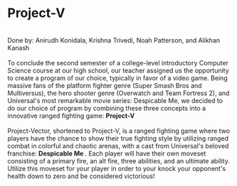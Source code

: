 <!DOCTYPE html>
<html>
  <body>
    <h1>Project-V</h1>
    <br>
    Done by: Anirudh Konidala, Krishna Trivedi, Noah Patterson, and Alikhan Kanash
    <br>
    <br>
    To conclude the second semester of a college-level introductory Computer Science course at our high school, 
    our teacher assigned us the opportunity to create a program of our choice, typically in favor of a video game.
    Being massive fans of the platform fighter genre (Super Smash Bros and Multiversus), the hero shooter genre (Overwatch and Team Fortress 2),
    and Universal's most remarkable movie series: Despicable Me, we decided to do our choice of program by combining these three concepts into
    a innovative ranged fighting game: <strong> Project-V </strong>
    <br>
    <br>
    Project-Vector, shortened to Project-V, is a ranged fighting game where 
    two players have the chance to show their true fighting style by utilizing ranged combat 
    in colorful and chaotic arenas, with a cast from Universal's beloved franchise: <strong> Despicable Me </strong>. Each player will have
    their own moveset consisting of a primary fire, an alt fire, three abilities, and an ultimate ability. Utilize this moveset for your player 
    in order to your knock your opponent's health down to zero and be considered victorious!
  </body>
</html>
